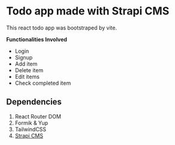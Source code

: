 # Todo app made with Strapi CMS

This react todo app was bootstraped by vite.

**Functionalities Involved**

* Login
* Signup
* Add item
* Delete item
* Edit items
* Check completed item

## Dependencies

1. React Router DOM
2. Formik & Yup
3. TailwindCSS
4. [Strapi CMS](https://strapi.io)
